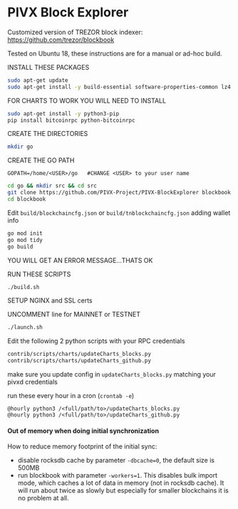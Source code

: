 # PIVX Block Explorer

Customized version of TREZOR block indexer: https://github.com/trezor/blockbook

Tested on Ubuntu 18, these instructions are for a manual or ad-hoc build.

INSTALL THESE PACKAGES
```bash
sudo apt-get update
sudo apt-get install -y build-essential software-properties-common lz4 zstd libsnappy-dev libbz2-dev libzmq3-dev golang librocksdb-dev liblz4-dev libjemalloc-dev libgflags-dev libsnappy-dev zlib1g-dev libbz2-dev libzstd-dev
```

FOR CHARTS TO WORK YOU WILL NEED TO INSTALL
```bash
sudo apt-get install -y python3-pip
pip install bitcoinrpc python-bitcoinrpc
```

CREATE THE DIRECTORIES
```bash
mkdir go
```

CREATE THE GO PATH
```
GOPATH=/home/<USER>/go   #CHANGE <USER> to your user name
```

```bash
cd go && mkdir src && cd src
git clone https://github.com/PIVX-Project/PIVX-BlockExplorer blockbook
cd blockbook
```

Edit `build/blockchaincfg.json` or `build/tnblockchaincfg.json` adding wallet info

```bash
go mod init
go mod tidy
go build
```
YOU WILL GET AN ERROR MESSAGE...THATS OK


RUN THESE SCRIPTS
```bash
./build.sh
```

SETUP NGINX and SSL certs

UNCOMMENT line for MAINNET or TESTNET
```bash
./launch.sh
```

Edit the following 2 python scripts with your RPC credentials
```bash
contrib/scripts/charts/updateCharts_blocks.py
contrib/scripts/charts/updateCharts_github.py
```
make sure you update config in `updateCharts_blocks.py` matching your pivxd credentials<br>

run these every hour in a cron (`crontab -e`)
```cron
@hourly python3 /<full/path/to>/updateCharts_blocks.py
@hourly python3 /<full/path/to>/updateCharts_github.py
```

#### Out of memory when doing initial synchronization

How to reduce memory footprint of the initial sync:

- disable rocksdb cache by parameter `-dbcache=0`, the default size is 500MB
- run blockbook with parameter `-workers=1`. This disables bulk import mode, which caches a lot of data in memory (not in rocksdb cache). It will run about twice as slowly but especially for smaller blockchains it is no problem at all.
